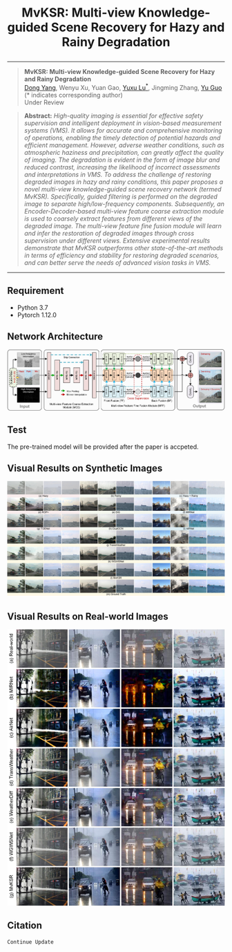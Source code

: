 # <p align=center>  MvKSR: Multi-view Knowledge-guided Scene Recovery for Hazy and Rainy Degradation</p>

<div align="center">



</div>

---
>**MvKSR: Multi-view Knowledge-guided Scene Recovery for Hazy and Rainy Degradation**<br>  [Dong Yang](https://www.yangdong.info/), Wenyu Xu, Yuan Gao, [Yuxu Lu<sup>*</sup>](https://scholar.google.com.hk/citations?user=XXge2_0AAAAJ&hl=zh-CN), Jingming Zhang, [Yu Guo](https://scholar.google.com/citations?user=klYz-acAAAAJ&hl=zh-CN)  (* indicates corresponding author) <br> 
>Under Review

> **Abstract:** *High-quality imaging is essential for effective safety supervision and intelligent deployment in vision-based measurement systems (VMS). It allows for accurate and comprehensive monitoring of operations, enabling the timely detection of potential hazards and efficient management. However, adverse weather conditions, such as atmospheric haziness and precipitation, can greatly affect the quality of imaging. The degradation is evident in the form of image blur and reduced contrast, increasing the likelihood of incorrect assessments and interpretations in VMS. To address the challenge of restoring degraded images in hazy and rainy conditions, this paper proposes a novel multi-view knowledge-guided scene recovery network (termed MvKSR). Specifically, guided filtering is performed on the degraded image to separate high/low-frequency components. Subsequently, an Encoder-Decoder-based multi-view feature coarse extraction module is used to coarsely extract features from different views of the degraded image. The multi-view feature fine fusion module will learn and infer the restoration of degraded images through cross supervision under different views. Extensive experimental results demonstrate that MvKSR outperforms other state-of-the-art methods in terms of efficiency and stability for restoring degraded scenarios, and can better serve the needs of advanced vision tasks in VMS.*
<hr />

## Requirement

- Python 3.7
- Pytorch 1.12.0


## Network Architecture
![Image](images/Network.jpg)

## Test
The pre-trained model will be provided after the paper is accpeted.

## Visual Results on Synthetic Images
![Image](images/Figure_Syn.jpg)

## Visual Results on Real-world Images
![Image](images/Figure_Real.jpg)

## Citation

```
Continue Update
